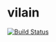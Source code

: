 vilain
======
[![Build Status](https://travis-ci.org/groolot/vilain.svg?branch=master)](https://travis-ci.org/groolot/vilain)
